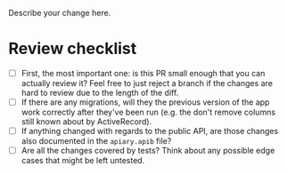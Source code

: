 
Describe your change here.

# Review checklist

- [ ] First, the most important one: is this PR small enough that you can actually review it? Feel free to just reject a branch if the changes are hard to review due to the length of the diff.
- [ ] If there are any migrations, will they the previous version of the app work correctly after they've been run (e.g. the don't remove columns still known about by ActiveRecord).
- [ ] If anything changed with regards to the public API, are those changes also documented in the `apiary.apib` file?
- [ ] Are all the changes covered by tests? Think about any possible edge cases that might be left untested.
